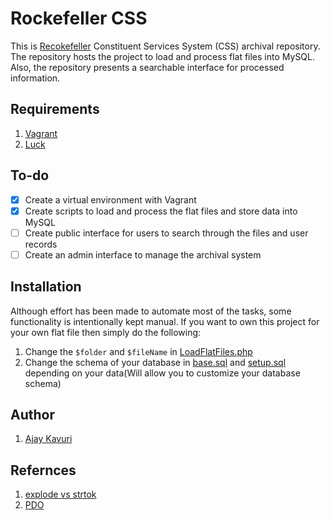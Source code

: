 # Rockefeller CSS

This is [Recokefeller](https://en.wikipedia.org/wiki/Jay_Rockefeller) Constituent Services System (CSS) archival repository. The repository hosts the project to load and process flat files into MySQL. Also, the repository presents a searchable interface for processed information.

## Requirements
1. [Vagrant](https://www.vagrantup.com/downloads.html)
1. [Luck](http://i.giphy.com/9m9wvjeu3K5c4.gif)

## To-do
- [x] Create a virtual environment with Vagrant
- [x] Create scripts to load and process the flat files and store data into MySQL
- [ ] Create public interface for users to search through the files and user records
- [ ] Create an admin interface to manage the archival system

## Installation
Although effort has been made to automate most of the tasks, some functionality is intentionally kept manual. If you want to own this project for your own flat file then simply do the following:
  1. Change the `$folder` and `$fileName` in [LoadFlatFiles.php](LoadFlatFiles/LoadFlatFiles.php)
  1. Change the schema of your database in [base.sql](sqlFiles/base.sql) and [setup.sql](sqlFiles/setup.sql) depending on your data(Will allow you to customize your database schema)

## Author
1. [Ajay Kavuri](http://pseudoaj.com)

## Refernces
1. [explode vs strtok](http://stackoverflow.com/questions/2528168/whats-the-use-of-function-strtokin-php-how-is-better-than-other-string-functi)
1. [PDO](http://markonphp.com/insert-pdo-prepared-statement/)
